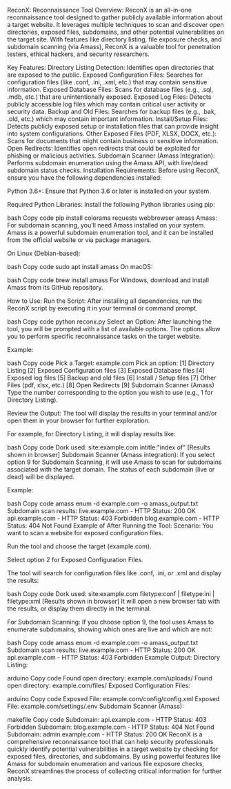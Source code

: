 ReconX: Reconnaissance Tool
Overview:
ReconX is an all-in-one reconnaissance tool designed to gather publicly available information about a target website. It leverages multiple techniques to scan and discover open directories, exposed files, subdomains, and other potential vulnerabilities on the target site. With features like directory listing, file exposure checks, and subdomain scanning (via Amass), ReconX is a valuable tool for penetration testers, ethical hackers, and security researchers.

Key Features:
Directory Listing Detection: Identifies open directories that are exposed to the public.
Exposed Configuration Files: Searches for configuration files (like .conf, .ini, .xml, etc.) that may contain sensitive information.
Exposed Database Files: Scans for database files (e.g., .sql, .mdb, etc.) that are unintentionally exposed.
Exposed Log Files: Detects publicly accessible log files which may contain critical user activity or security data.
Backup and Old Files: Searches for backup files (e.g., .bak, .old, etc.) which may contain important information.
Install/Setup Files: Detects publicly exposed setup or installation files that can provide insight into system configurations.
Other Exposed Files (PDF, XLSX, DOCX, etc.): Scans for documents that might contain business or sensitive information.
Open Redirects: Identifies open redirects that could be exploited for phishing or malicious activities.
Subdomain Scanner (Amass Integration): Performs subdomain enumeration using the Amass API, with live/dead subdomain status checks.
Installation Requirements:
Before using ReconX, ensure you have the following dependencies installed:

Python 3.6+: Ensure that Python 3.6 or later is installed on your system.

Required Python Libraries: Install the following Python libraries using pip:

bash
Copy code
pip install colorama requests webbrowser amass
Amass: For subdomain scanning, you’ll need Amass installed on your system. Amass is a powerful subdomain enumeration tool, and it can be installed from the official website or via package managers.

On Linux (Debian-based):

bash
Copy code
sudo apt install amass
On macOS:

bash
Copy code
brew install amass
For Windows, download and install Amass from its GitHub repository.

How to Use:
Run the Script: After installing all dependencies, run the ReconX script by executing it in your terminal or command prompt.

bash
Copy code
python reconx.py
Select an Option: After launching the tool, you will be prompted with a list of available options. The options allow you to perform specific reconnaissance tasks on the target website.

Example:

bash
Copy code
Pick a Target: example.com
Pick an option:
[1] Directory Listing
[2] Exposed Configuration files
[3] Exposed Database files
[4] Exposed log files
[5] Backup and old files
[6] Install / Setup files
[7] Other Files (pdf, xlsx, etc.)
[8] Open Redirects
[9] Subdomain Scanner (Amass)
Type the number corresponding to the option you wish to use (e.g., 1 for Directory Listing).

Review the Output: The tool will display the results in your terminal and/or open them in your browser for further exploration.

For example, for Directory Listing, it will display results like:

bash
Copy code
Dork used: site:example.com intitle:"index of"
[Results shown in browser]
Subdomain Scanner (Amass integration): If you select option 9 for Subdomain Scanning, it will use Amass to scan for subdomains associated with the target domain. The status of each subdomain (live or dead) will be displayed.

Example:

bash
Copy code
amass enum -d example.com -o amass_output.txt
Subdomain scan results:
live.example.com - HTTP Status: 200 OK
api.example.com - HTTP Status: 403 Forbidden
blog.example.com - HTTP Status: 404 Not Found
Example of After Running the Tool:
Scenario: You want to scan a website for exposed configuration files.

Run the tool and choose the target (example.com).

Select option 2 for Exposed Configuration Files.

The tool will search for configuration files like .conf, .ini, or .xml and display the results:

bash
Copy code
Dork used: site:example.com filetype:conf | filetype:ini | filetype:xml
[Results shown in browser]
It will open a new browser tab with the results, or display them directly in the terminal.

For Subdomain Scanning: If you choose option 9, the tool uses Amass to enumerate subdomains, showing which ones are live and which are not:

bash
Copy code
amass enum -d example.com -o amass_output.txt
Subdomain scan results:
live.example.com - HTTP Status: 200 OK
api.example.com - HTTP Status: 403 Forbidden
Example Output:
Directory Listing:

arduino
Copy code
Found open directory: example.com/uploads/
Found open directory: example.com/files/
Exposed Configuration Files:

arduino
Copy code
Exposed File: example.com/config/config.xml
Exposed File: example.com/settings/.env
Subdomain Scanner (Amass):

makefile
Copy code
Subdomain: api.example.com - HTTP Status: 403 Forbidden
Subdomain: blog.example.com - HTTP Status: 404 Not Found
Subdomain: admin.example.com - HTTP Status: 200 OK
ReconX is a comprehensive reconnaissance tool that can help security professionals quickly identify potential vulnerabilities in a target website by checking for exposed files, directories, and subdomains. By using powerful features like Amass for subdomain enumeration and various file exposure checks, ReconX streamlines the process of collecting critical information for further analysis.

